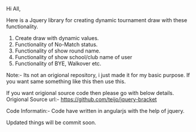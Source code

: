  
Hi All,

Here is a Jquery library for creating dynamic tournament draw with these functionality.
1. Create draw with dynamic values.
2. Functionality of No-Match status.
3. Functionality of show round name.
4. Functionality of show school/club name of user
5. Functionality of BYE, Walkover etc.

Note:-  Its not an origional repository, i just made it for my basic purpose.
If you want same something like this then use this.

If you want origional source code then please go with below details.
Origional Source url:-
https://github.com/teijo/jquery-bracket

Code Informatin:-
Code have written in angularjs with the help of jquery.

Updated things will be commit soon.
